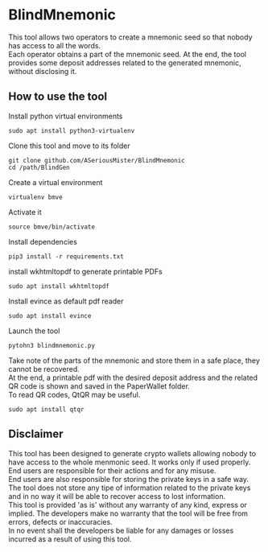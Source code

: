 # BlindMnemonic
This tool allows two operators to create a mnemonic seed so that nobody has access to all the words.\
Each operator obtains a part of the mnemonic seed. At the end, the tool provides some deposit addresses related to the generated mnemonic, without disclosing it.

## How to use the tool
Install python virtual environments
```
sudo apt install python3-virtualenv
```
Clone this tool and move to its folder
```
git clone github.com/ASeriousMister/BlindMnemonic
cd /path/BlindGen
```
Create a virtual environment
```
virtualenv bmve
```
Activate it
```
source bmve/bin/activate
```
Install dependencies
```
pip3 install -r requirements.txt
```
install wkhtmltopdf to generate printable PDFs
```
sudo apt install wkhtmltopdf
```
Install evince as default pdf reader
```
sudo apt install evince
```
Launch the tool
```
pytohn3 blindmnemonic.py
```
Take note of the parts of the mnemonic and store them in a safe place, they cannot be recovered.\
At the end, a printable pdf with the desired deposit address and the related QR code is shown and saved in the PaperWallet folder.\
To read QR codes, QtQR may be useful.
```
sudo apt install qtqr
```
## Disclaimer
This tool has been designed to generate crypto wallets allowing nobody to have access to the whole menmonic seed. It works only if used properly. End users are responsible for their actions and for any misuse.\
End users are also responsible for storing the private keys in a safe way. The tool does not store any tipe of information related to the private keys and in no way it will be able to recover access to lost information.\
This tool is provided 'as is' without any warranty of any kind, express or implied. The developers make no warranty that the tool will be free from errors, defects or inaccuracies.\
In no event shall the developers be liable for any damages or losses incurred as a result of using this tool.

